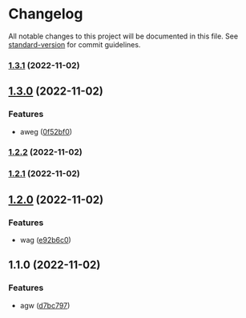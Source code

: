 # Changelog

All notable changes to this project will be documented in this file. See [standard-version](https://github.com/conventional-changelog/standard-version) for commit guidelines.

### [1.3.1](https://github.com/rkdud007/changelog-last-test/compare/v1.3.0...v1.3.1) (2022-11-02)

## [1.3.0](https://github.com/rkdud007/changelog-last-test/compare/v1.2.2...v1.3.0) (2022-11-02)


### Features

* aweg ([0f52bf0](https://github.com/rkdud007/changelog-last-test/commit/0f52bf0c8f2691d3e677b718615daa180473d0d9))

### [1.2.2](https://github.com/rkdud007/changelog-last-test/compare/v1.2.1...v1.2.2) (2022-11-02)

### [1.2.1](https://github.com/rkdud007/changelog-last-test/compare/v1.2.0...v1.2.1) (2022-11-02)

## [1.2.0](https://github.com/rkdud007/changelog-last-test/compare/v1.1.0...v1.2.0) (2022-11-02)


### Features

* wag ([e92b6c0](https://github.com/rkdud007/changelog-last-test/commit/e92b6c063cec9784db58d9b2f7d55dec8894c8ff))

## 1.1.0 (2022-11-02)


### Features

* agw ([d7bc797](https://github.com/rkdud007/changelog-last-test/commit/d7bc7975e43d49871730c1f1ac524fc48f47e260))
